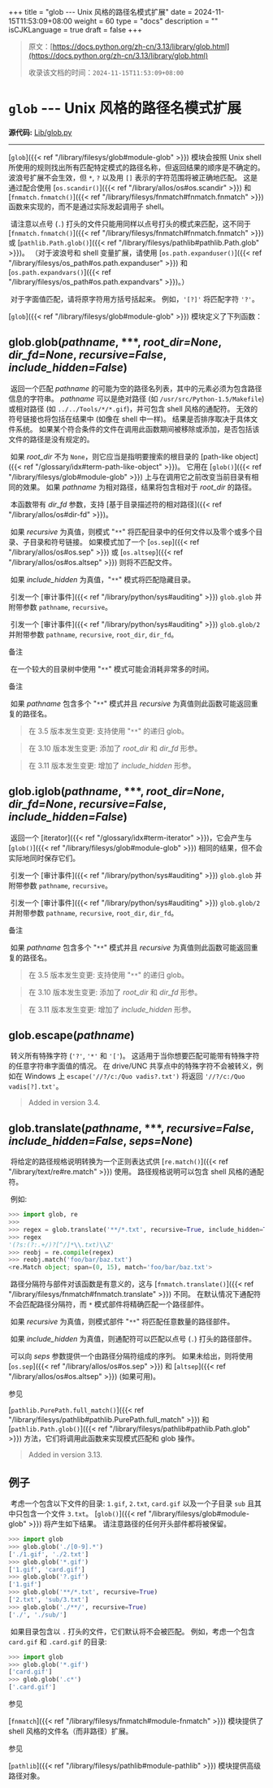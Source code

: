 +++
title = "glob --- Unix 风格的路径名模式扩展"
date = 2024-11-15T11:53:09+08:00
weight = 60
type = "docs"
description = ""
isCJKLanguage = true
draft = false
+++

> 原文：[https://docs.python.org/zh-cn/3.13/library/glob.html](https://docs.python.org/zh-cn/3.13/library/glob.html)
>
> 收录该文档的时间：`2024-11-15T11:53:09+08:00`

# `glob` --- Unix 风格的路径名模式扩展

**源代码:** [Lib/glob.py](https://github.com/python/cpython/tree/3.13/Lib/glob.py)

------

[`glob`]({{< ref "/library/filesys/glob#module-glob" >}}) 模块会按照 Unix shell 所使用的规则找出所有匹配特定模式的路径名称，但返回结果的顺序是不确定的。 波浪号扩展不会生效，但 `*`, `?` 以及用 `[]` 表示的字符范围将被正确地匹配。 这是通过配合使用 [`os.scandir()`]({{< ref "/library/allos/os#os.scandir" >}}) 和 [`fnmatch.fnmatch()`]({{< ref "/library/filesys/fnmatch#fnmatch.fnmatch" >}}) 函数来实现的，而不是通过实际发起调用子 shell。

​	请注意以点号 (`.`) 打头的文件只能用同样以点号打头的模式来匹配，这不同于 [`fnmatch.fnmatch()`]({{< ref "/library/filesys/fnmatch#fnmatch.fnmatch" >}}) 或 [`pathlib.Path.glob()`]({{< ref "/library/filesys/pathlib#pathlib.Path.glob" >}})。 （对于波浪号和 shell 变量扩展，请使用 [`os.path.expanduser()`]({{< ref "/library/filesys/os_path#os.path.expanduser" >}}) 和 [`os.path.expandvars()`]({{< ref "/library/filesys/os_path#os.path.expandvars" >}})。）

​	对于字面值匹配，请将原字符用方括号括起来。 例如，`'[?]'` 将匹配字符 `'?'`。

[`glob`]({{< ref "/library/filesys/glob#module-glob" >}}) 模块定义了下列函数：

## glob.**glob**(*pathname*, ***, *root_dir=None*, *dir_fd=None*, *recursive=False*, *include_hidden=False*)

​	返回一个匹配 *pathname* 的可能为空的路径名列表，其中的元素必须为包含路径信息的字符串。 *pathname* 可以是绝对路径 (如 `/usr/src/Python-1.5/Makefile`) 或相对路径 (如 `../../Tools/*/*.gif`)，并可包含 shell 风格的通配符。 无效的符号链接也将包括在结果中 (如像在 shell 中一样)。 结果是否排序取决于具体文件系统。 如果某个符合条件的文件在调用此函数期间被移除或添加，是否包括该文件的路径是没有规定的。

​	如果 *root_dir* 不为 `None`，则它应当是指明要搜索的根目录的 [path-like object]({{< ref "/glossary/idx#term-path-like-object" >}})。 它用在 [`glob()`]({{< ref "/library/filesys/glob#module-glob" >}}) 上与在调用它之前改变当前目录有相同的效果。 如果 *pathname* 为相对路径，结果将包含相对于 *root_dir* 的路径。

​	本函数带有 *dir_fd* 参数，支持 [基于目录描述符的相对路径]({{< ref "/library/allos/os#dir-fd" >}})。

​	如果 *recursive* 为真值，则模式 "`**`" 将匹配目录中的任何文件以及零个或多个目录、子目录和符号链接。 如果模式加了一个 [`os.sep`]({{< ref "/library/allos/os#os.sep" >}}) 或 [`os.altsep`]({{< ref "/library/allos/os#os.altsep" >}}) 则将不匹配文件。

​	如果 *include_hidden* 为真值，"`**`" 模式将匹配隐藏目录。

​	引发一个 [审计事件]({{< ref "/library/python/sys#auditing" >}}) `glob.glob` 并附带参数 `pathname`, `recursive`。

​	引发一个 [审计事件]({{< ref "/library/python/sys#auditing" >}}) `glob.glob/2` 并附带参数 `pathname`, `recursive`, `root_dir`, `dir_fd`。

​备注
 

​	在一个较大的目录树中使用 "`**`" 模式可能会消耗非常多的时间。

​备注
 

​	如果 *pathname* 包含多个 "`**`" 模式并且 *recursive* 为真值则此函数可能返回重复的路径名。

> 在 3.5 版本发生变更: 支持使用 "`**`" 的递归 glob。

> 在 3.10 版本发生变更: 添加了 *root_dir* 和 *dir_fd* 形参。

> 在 3.11 版本发生变更: 增加了 *include_hidden* 形参。

## glob.**iglob**(*pathname*, ***, *root_dir=None*, *dir_fd=None*, *recursive=False*, *include_hidden=False*)

​	返回一个 [iterator]({{< ref "/glossary/idx#term-iterator" >}})，它会产生与 [`glob()`]({{< ref "/library/filesys/glob#module-glob" >}}) 相同的结果，但不会实际地同时保存它们。

​	引发一个 [审计事件]({{< ref "/library/python/sys#auditing" >}}) `glob.glob` 并附带参数 `pathname`, `recursive`。

​	引发一个 [审计事件]({{< ref "/library/python/sys#auditing" >}}) `glob.glob/2` 并附带参数 `pathname`, `recursive`, `root_dir`, `dir_fd`。

​备注
 

​	如果 *pathname* 包含多个 "`**`" 模式并且 *recursive* 为真值则此函数可能返回重复的路径名。

> 在 3.5 版本发生变更: 支持使用 "`**`" 的递归 glob。

> 在 3.10 版本发生变更: 添加了 *root_dir* 和 *dir_fd* 形参。

> 在 3.11 版本发生变更: 增加了 *include_hidden* 形参。

## glob.**escape**(*pathname*)

​	转义所有特殊字符 (`'?'`, `'*'` 和 `'['`)。 这适用于当你想要匹配可能带有特殊字符的任意字符串字面值的情况。 在 drive/UNC 共享点中的特殊字符不会被转义，例如在 Windows 上 `escape('//?/c:/Quo vadis?.txt')` 将返回 `'//?/c:/Quo vadis[?].txt'`。

> Added in version 3.4.
>

## glob.**translate**(*pathname*, ***, *recursive=False*, *include_hidden=False*, *seps=None*)

​	将给定的路径规格说明转换为一个正则表达式供 [`re.match()`]({{< ref "/library/text/re#re.match" >}}) 使用。 路径规格说明可以包含 shell 风格的通配符。

​	例如:



``` python
>>> import glob, re
>>>
>>> regex = glob.translate('**/*.txt', recursive=True, include_hidden=True)
>>> regex
'(?s:(?:.+/)?[^/]*\\.txt)\\Z'
>>> reobj = re.compile(regex)
>>> reobj.match('foo/bar/baz.txt')
<re.Match object; span=(0, 15), match='foo/bar/baz.txt'>
```

​	路径分隔符与部件对该函数是有意义的，这与 [`fnmatch.translate()`]({{< ref "/library/filesys/fnmatch#fnmatch.translate" >}}) 不同。 在默认情况下通配符不会匹配路径分隔符，而 `*` 模式部件将精确匹配一个路径部件。

​	如果 *recursive* 为真值，则模式部件 "`**`" 将匹配任意数量的路径部件。

​	如果 *include_hidden* 为真值，则通配符可以匹配以点号 (`.`) 打头的路径部件。

​	可以向 *seps* 参数提供一个由路径分隔符组成的序列。 如果未给出，则将使用 [`os.sep`]({{< ref "/library/allos/os#os.sep" >}}) 和 [`altsep`]({{< ref "/library/allos/os#os.altsep" >}}) (如果可用)。

​参见
 

[`pathlib.PurePath.full_match()`]({{< ref "/library/filesys/pathlib#pathlib.PurePath.full_match" >}}) 和 [`pathlib.Path.glob()`]({{< ref "/library/filesys/pathlib#pathlib.Path.glob" >}}) 方法，它们将调用此函数来实现模式匹配和 glob 操作。

> Added in version 3.13.
>

## 例子

​	考虑一个包含以下文件的目录: `1.gif`, `2.txt`, `card.gif` 以及一个子目录 `sub` 且其中只包含一个文件 `3.txt`。 [`glob()`]({{< ref "/library/filesys/glob#module-glob" >}}) 将产生如下结果。 请注意路径的任何开头部件都将被保留。



``` python
>>> import glob
>>> glob.glob('./[0-9].*')
['./1.gif', './2.txt']
>>> glob.glob('*.gif')
['1.gif', 'card.gif']
>>> glob.glob('?.gif')
['1.gif']
>>> glob.glob('**/*.txt', recursive=True)
['2.txt', 'sub/3.txt']
>>> glob.glob('./**/', recursive=True)
['./', './sub/']
```

​	如果目录包含以 `.` 打头的文件，它们默认将不会被匹配。 例如，考虑一个包含 `card.gif` 和 `.card.gif` 的目录:



``` python
>>> import glob
>>> glob.glob('*.gif')
['card.gif']
>>> glob.glob('.c*')
['.card.gif']
```

​参见
 

[`fnmatch`]({{< ref "/library/filesys/fnmatch#module-fnmatch" >}}) 模块提供了 shell 风格的文件名（而非路径）扩展。

​参见
 

[`pathlib`]({{< ref "/library/filesys/pathlib#module-pathlib" >}}) 模块提供高级路径对象。
